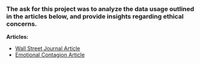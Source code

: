 ### The ask for this project was to analyze the data usage outlined in the articles below, and provide insights regarding ethical concerns.

**Articles:**

* [Wall Street Journal Article](https://www.wsj.com/articles/facebook-algorithm-change-zuckerberg-11631654215)
* [Emotional Contagion Article](https://www.pnas.org/doi/10.1073/pnas.1320040111)